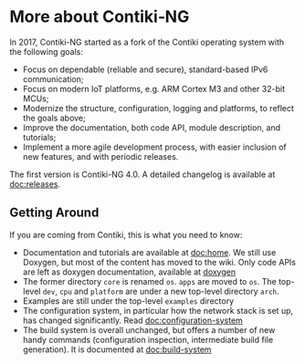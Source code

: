 # More about Contiki‐NG

In 2017, Contiki-NG started as a fork of the Contiki operating system with the following goals:
* Focus on dependable (reliable and secure), standard-based IPv6 communication;
* Focus on modern IoT platforms, e.g. ARM Cortex M3 and other 32-bit MCUs;
* Modernize the structure, configuration, logging and platforms, to reflect the goals above;
* Improve the documentation, both code API, module description, and tutorials;
* Implement a more agile development process, with easier inclusion of new features, and with periodic releases.

The first version is Contiki-NG 4.0.
A detailed changelog is available at [doc:releases].

## Getting Around
If you are coming from Contiki, this is what you need to know:
* Documentation and tutorials are available at [doc:home]. We still use Doxygen, but most of the content has moved to the wiki. Only code APIs are left as doxygen documentation, available at [doxygen]
* The former directory `core` is renamed `os`. `apps` are moved to `os`. The top-level `dev`, `cpu` and `platform` are under a new top-level directory `arch`.
* Examples are still under the top-level `examples` directory
* The configuration system, in particular how the network stack is set up, has changed significantly. Read [doc:configuration-system]
* The build system is overall unchanged, but offers a number of new handy commands (configuration inspection, intermediate build file generation). It is documented at [doc:build-system]

[doxygen]: https://contiki-ng.readthedocs.io/en/develop/_api/index.html
[doc:home]: https://github.com/contiki-ng/contiki-ng/wiki
[doc:configuration-system]: /doc/getting-started/The-Contiki-NG-configuration-system
[doc:build-system]: /doc/getting-started/The-Contiki-NG-build-system
[doc:releases]: https://github.com/contiki-ng/contiki-ng/releases
